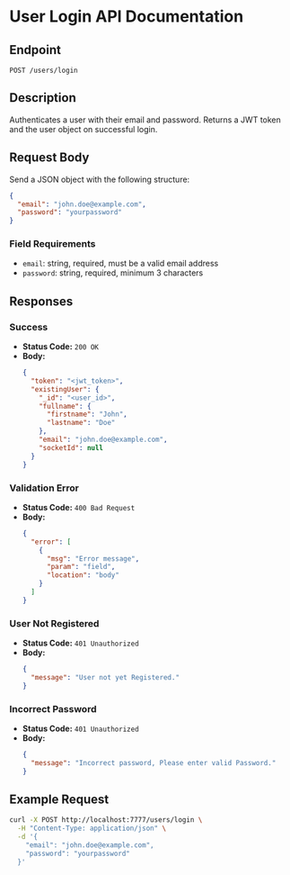 # User Login API Documentation

## Endpoint

`POST /users/login`

## Description

Authenticates a user with their email and password. Returns a JWT token and the user object on successful login.

## Request Body

Send a JSON object with the following structure:

```json
{
  "email": "john.doe@example.com",
  "password": "yourpassword"
}
```

### Field Requirements

- `email`: string, required, must be a valid email address
- `password`: string, required, minimum 3 characters

## Responses

### Success

- **Status Code:** `200 OK`
- **Body:**
  ```json
  {
    "token": "<jwt_token>",
    "existingUser": {
      "_id": "<user_id>",
      "fullname": {
        "firstname": "John",
        "lastname": "Doe"
      },
      "email": "john.doe@example.com",
      "socketId": null
    }
  }
  ```

### Validation Error

- **Status Code:** `400 Bad Request`
- **Body:**
  ```json
  {
    "error": [
      {
        "msg": "Error message",
        "param": "field",
        "location": "body"
      }
    ]
  }
  ```

### User Not Registered

- **Status Code:** `401 Unauthorized`
- **Body:**
  ```json
  {
    "message": "User not yet Registered."
  }
  ```

### Incorrect Password

- **Status Code:** `401 Unauthorized`
- **Body:**
  ```json
  {
    "message": "Incorrect password, Please enter valid Password."
  }
  ```

## Example Request

```sh
curl -X POST http://localhost:7777/users/login \
  -H "Content-Type: application/json" \
  -d '{
    "email": "john.doe@example.com",
    "password": "yourpassword"
  }'
```